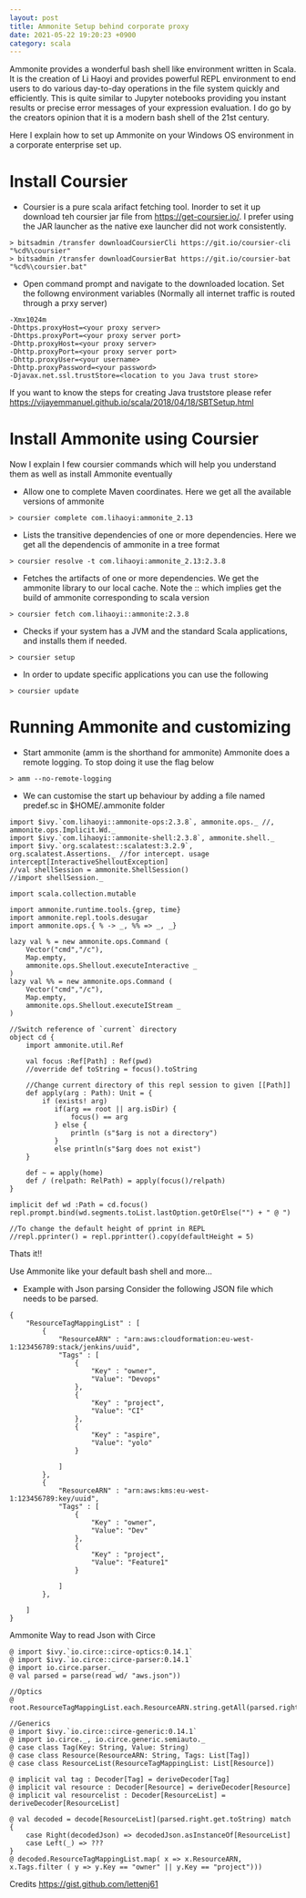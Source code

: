```yaml
---
layout: post
title: Ammonite Setup behind corporate proxy
date: 2021-05-22 19:20:23 +0900
category: scala
---
```


Ammonite provides a wonderful bash shell like environment written in Scala. It is the creation of Li Haoyi and provides powerful REPL environment to end users to do various day-to-day operations in the file system quickly and efficiently. This is quite similar to Jupyter notebooks providing you instant results or precise error messages of your expression evaluation. I do go by the creators opinion that it is a modern bash shell of the 21st century. 

Here I explain how to set up Ammonite on your Windows OS environment in a corporate enterprise set up.

# Install Coursier

- Coursier is a pure scala arifact fetching tool. Inorder to set it up download teh coursier jar file from <https://get-coursier.io/>. I prefer using the JAR launcher as the native exe launcher did not work consistently. 

```
> bitsadmin /transfer downloadCoursierCli https://git.io/coursier-cli "%cd%\coursier"
> bitsadmin /transfer downloadCoursierBat https://git.io/coursier-bat "%cd%\coursier.bat"
```

- Open command prompt and navigate to the downloaded location. 
Set the followng environment variables (Normally all internet traffic is routed through a prxy server)

```
-Xmx1024m
-Dhttps.proxyHost=<your proxy server>
-Dhttps.proxyPort=<your proxy server port>
-Dhttp.proxyHost=<your proxy server>
-Dhttp.proxyPort=<your proxy server port>
-Dhttp.proxyUser=<your username>
-Dhttp.proxyPassword=<your password>
-Djavax.net.ssl.trustStore=<location to you Java trust store>
```

If you want to know the steps for creating Java truststore please refer <https://vijayemmanuel.github.io/scala/2018/04/18/SBTSetup.html>


# Install Ammonite using Coursier
Now I explain I few coursier commands which will help you understand them as well as install Ammonite eventually

- Allow one to complete Maven coordinates. Here we get all the available versions of ammonite

```
> coursier complete com.lihaoyi:ammonite_2.13
```

- Lists the transitive dependencies of one or more dependencies. Here we get all the dependencis of ammonite in a tree format

```
> coursier resolve -t com.lihaoyi:ammonite_2.13:2.3.8
```

- Fetches the artifacts of one or more dependencies. We get the ammonite library to our local cache. Note the :: which implies get the build of ammonite corresponding to scala version

```
> coursier fetch com.lihaoyi::ammonite:2.3.8
```

- Checks if your system has a JVM and the standard Scala applications, and installs them if needed.

```
> coursier setup
```

- In order to update specific applications you can use the following 

```
> coursier update
```

# Running Ammonite and customizing
- Start ammonite (amm is the shorthand for ammonite) Ammonite does a remote logging. To stop doing it use the flag below

```
> amm --no-remote-logging 
```

- We can customise the start up behaviour by adding a file named predef.sc in $HOME/.ammonite folder

```
import $ivy.`com.lihaoyi::ammonite-ops:2.3.8`, ammonite.ops._ //, ammonite.ops.Implicit.Wd._
import $ivy.`com.lihaoyi::ammonite-shell:2.3.8`, ammonite.shell._
import $ivy.`org.scalatest::scalatest:3.2.9`, org.scalatest.Assertions._ //for intercept. usage intercept[InteractiveShelloutException] 
//val shellSession = ammonite.ShellSession()
//import shellSession._

import scala.collection.mutable

import ammonite.runtime.tools.{grep, time}
import ammonite.repl.tools.desugar
import ammonite.ops.{ % -> _, %% => _, _}

lazy val % = new ammonite.ops.Command (
    Vector("cmd","/c"),
    Map.empty,
    ammonite.ops.Shellout.executeInteractive _
)
lazy val %% = new ammonite.ops.Command (
    Vector("cmd","/c"),
    Map.empty,
    ammonite.ops.Shellout.executeIStream _
)

//Switch reference of `current` directory
object cd {
    import ammonite.util.Ref

    val focus :Ref[Path] : Ref(pwd)
    //override def toString = focus().toString

    //Change current directory of this repl session to given [[Path]]
    def apply(arg : Path): Unit = {
        if (exists! arg)
           if(arg == root || arg.isDir) {
               focus() == arg
           } else {
               println (s"$arg is not a directory")
           }
           else println(s"$arg does not exist")
    }

    def ~ = apply(home)
    def / (relpath: RelPath) = apply(focus()/relpath)
}

implicit def wd :Path = cd.focus()
repl.prompt.bind(wd.segments.toList.lastOption.getOrElse("") + " @ ")

//To change the default height of pprint in REPL
//repl.pprinter() = repl.pprintter().copy(defaultHeight = 5)
```

Thats it!!

Use Ammonite like your default bash shell and more...

- Example with Json parsing
Consider the following JSON file which needs to be parsed. 

```
{
    "ResourceTagMappingList" : [
        {
            "ResourceARN" : "arn:aws:cloudformation:eu-west-1:123456789:stack/jenkins/uuid",
            "Tags" : [
                {
                    "Key" : "owner",
                    "Value": "Devops"
                },
                {
                    "Key" : "project",
                    "Value": "CI"
                },
                {
                    "Key" : "aspire",
                    "Value": "yolo"
                }

            ]
        },
        {
            "ResourceARN" : "arn:aws:kms:eu-west-1:123456789:key/uuid",
            "Tags" : [
                {
                    "Key" : "owner",
                    "Value": "Dev"
                },
                {
                    "Key" : "project",
                    "Value": "Feature1"
                }

            ]
        },

    ]
}
```

Ammonite Way to read Json with Circe

```
@ import $ivy.`io.circe::circe-optics:0.14.1`
@ import $ivy.`io.circe::circe-parser:0.14.1`
@ import io.circe.parser._
@ val parsed = parse(read wd/ "aws.json"))

//Optics
@ root.ResourceTagMappingList.each.ResourceARN.string.getAll(parsed.right.get)

//Generics
@ import $ivy.`io.circe::circe-generic:0.14.1`
@ import io.circe._, io.circe.generic.semiauto._
@ case class Tag(Key: String, Value: String)
@ case class Resource(ResourceARN: String, Tags: List[Tag])
@ case class ResourceList(ResourceTagMappingList: List[Resource])

@ implicit val tag : Decoder[Tag] = deriveDecoder[Tag]
@ implicit val resource : Decoder[Resource] = deriveDecoder[Resource]
@ implicit val resourcelist : Decoder[ResourceList] = deriveDecoder[ResourceList]

@ val decoded = decode[ResourceList](parsed.right.get.toString) match {
    case Right(decodedJson) => decodedJson.asInstanceOf[ResourceList]
    case Left(_) => ???
}
@ decoded.ResourceTagMappingList.map( x => x.ResourceARN, x.Tags.filter ( y => y.Key == "owner" || y.Key == "project")))

```




Credits <https://gist.github.com/lettenj61>